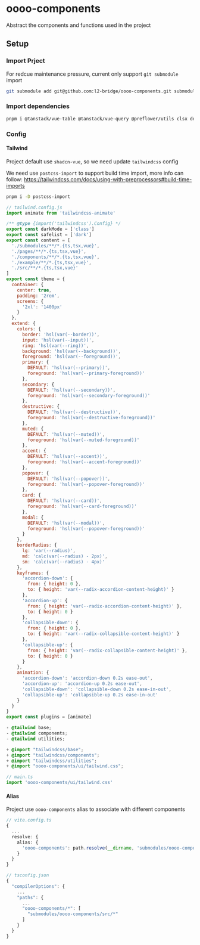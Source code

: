 # oooo-components
Abstract the components and functions used in the project

## Setup

### Import Prject
For redcue maintenance pressure, current only support `git submodule` import

```bash
git submodule add git@github.com:l2-bridge/oooo-components.git submodules/oooo-components
```

### Import dependencies
```bash
pnpm i @tanstack/vue-table @tanstack/vue-query @preflower/utils clsx decimal.js-light radix-vue tailwind-merge vee-validate
```

### Config

#### Tailwind
Project default use `shadcn-vue`, so we need update `tailwindcss` config

We need use `postcss-import` to support build time import, more info can follow: https://tailwindcss.com/docs/using-with-preprocessors#build-time-imports

```bash
pnpm i -D postcss-import
```

```js
// tailwind.config.js
import animate from 'tailwindcss-animate'

/** @type {import('tailwindcss').Config} */
export const darkMode = ['class']
export const safelist = ['dark']
export const content = [
  './submodules/**/*.{ts,tsx,vue}',
  './pages/**/*.{ts,tsx,vue}',
  './components/**/*.{ts,tsx,vue}',
  './example/**/*.{ts,tsx,vue}',
  './src/**/*.{ts,tsx,vue}'
]
export const theme = {
  container: {
    center: true,
    padding: '2rem',
    screens: {
      '2xl': '1400px'
    }
  },
  extend: {
    colors: {
      border: 'hsl(var(--border))',
      input: 'hsl(var(--input))',
      ring: 'hsl(var(--ring))',
      background: 'hsl(var(--background))',
      foreground: 'hsl(var(--foreground))',
      primary: {
        DEFAULT: 'hsl(var(--primary))',
        foreground: 'hsl(var(--primary-foreground))'
      },
      secondary: {
        DEFAULT: 'hsl(var(--secondary))',
        foreground: 'hsl(var(--secondary-foreground))'
      },
      destructive: {
        DEFAULT: 'hsl(var(--destructive))',
        foreground: 'hsl(var(--destructive-foreground))'
      },
      muted: {
        DEFAULT: 'hsl(var(--muted))',
        foreground: 'hsl(var(--muted-foreground))'
      },
      accent: {
        DEFAULT: 'hsl(var(--accent))',
        foreground: 'hsl(var(--accent-foreground))'
      },
      popover: {
        DEFAULT: 'hsl(var(--popover))',
        foreground: 'hsl(var(--popover-foreground))'
      },
      card: {
        DEFAULT: 'hsl(var(--card))',
        foreground: 'hsl(var(--card-foreground))'
      },
      modal: {
        DEFAULT: 'hsl(var(--modal))',
        foreground: 'hsl(var(--popover-foreground))'
      }
    },
    borderRadius: {
      lg: 'var(--radius)',
      md: 'calc(var(--radius) - 2px)',
      sm: 'calc(var(--radius) - 4px)'
    },
    keyframes: {
      'accordion-down': {
        from: { height: 0 },
        to: { height: 'var(--radix-accordion-content-height)' }
      },
      'accordion-up': {
        from: { height: 'var(--radix-accordion-content-height)' },
        to: { height: 0 }
      },
      'collapsible-down': {
        from: { height: 0 },
        to: { height: 'var(--radix-collapsible-content-height)' }
      },
      'collapsible-up': {
        from: { height: 'var(--radix-collapsible-content-height)' },
        to: { height: 0 }
      }
    },
    animation: {
      'accordion-down': 'accordion-down 0.2s ease-out',
      'accordion-up': 'accordion-up 0.2s ease-out',
      'collapsible-down': 'collapsible-down 0.2s ease-in-out',
      'collapsible-up': 'collapsible-up 0.2s ease-in-out'
    }
  }
}
export const plugins = [animate]
```

```css
- @tailwind base;
- @tailwind components;
- @tailwind utilities;

+ @import "tailwindcss/base";
+ @import "tailwindcss/components";
+ @import "tailwindcss/utilities";
+ @import "oooo-components/ui/tailwind.css";
```

```ts
// main.ts
import 'oooo-components/ui/tailwind.css'
```

#### Alias
Project use `oooo-components` alias to associate with different components

```ts
// vite.config.ts
{
  ...
  resolve: {
    alias: {
      'oooo-components': path.resolve(__dirname, 'submodules/oooo-components/src')
    }
  }
}
```

```ts
// tsconfig.json
{
  "compilerOptions": {
    ...
    "paths": {
      ...
      "oooo-components/*": [
        "submodules/oooo-components/src/*"
      ]
    }
  }
}
```
